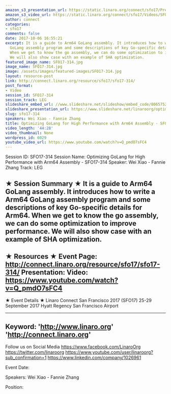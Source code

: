 ```yaml
---
amazon_s3_presentation_url: https://static.linaro.org/connect/sfo17/Presentations/SFO17-314%20Optimizing%20GoLang%20for%20High%20Performance%20with%20Arm64%20Assembly.pdf
amazon_s3_video_url: https://static.linaro.org/connect/sfo17/Videos/SFO17-314%20Optimizing%20GoLang%20for%20High%20Performance%20with%20Arm64%20Assembly.mp4
author: connect
categories:
- sfo17
comments: false
date: 2017-10-06 16:55:21
excerpt: It is a guide to Arm64 GoLang assembly. It introduces how to write a Arm64
  GoLang assembly program and some descriptions of key Go-specific details for Arm64.
  When we get to know the go assembly, we can do some optimization to improve performance.
  We will also show case with an example of SHA optimization.
featured_image_name: SFO17-314.jpg
image_name: SFO17-314.jpg
image: /assets/images/featured-images/SFO17-314.jpg
layout: resource-post
link: http://connect.linaro.org/resource/sfo17/sfo17-314/
post_format:
- Video
session_id: SFO17-314
session_track: LEG
slideshare_embed_url: //www.slideshare.net/slideshow/embed_code/80657527
slideshare_presentation_url: https://www.slideshare.net/linaroorg/optimizing-golang-for-high-performance-with-arm64-assembly-sfo17314
slug: sfo17-314
speakers: Wei Xiao - Fannie Zhang
title: Optimizing GoLang for High Performance with Arm64 Assembly - SFO17-314
video_length: '44:28'
video_thumbnail: None
wordpress_id: 6029
youtube_video_url: https://www.youtube.com/watch?v=Q_pmdO7sFC4
---
```


Session ID: SFO17-314
Session Name: Optimizing GoLang for High Performance with Arm64 Assembly - SFO17-314
Speaker: Wei Xiao - Fannie Zhang
Track: LEG

★ Session Summary ★
It is a guide to Arm64 GoLang assembly. It introduces how to write a Arm64 GoLang assembly program and some descriptions of key Go-specific details for Arm64. When we get to know the go assembly, we can do some optimization to improve performance. We will also show case with an example of SHA optimization.
---------------------------------------------------
★ Resources ★
Event Page: http://connect.linaro.org/resource/sfo17/sfo17-314/
Presentation:
Video: https://www.youtube.com/watch?v=Q_pmdO7sFC4
---------------------------------------------------

★ Event Details ★
Linaro Connect San Francisco 2017 (SFO17)
25-29 September 2017
Hyatt Regency San Francisco Airport

---------------------------------------------------
Keyword:
'http://www.linaro.org'
'http://connect.linaro.org'
---------------------------------------------------
Follow us on Social Media
https://www.facebook.com/LinaroOrg
https://twitter.com/linaroorg
https://www.youtube.com/user/linaroorg?sub_confirmation=1
https://www.linkedin.com/company/1026961

Event Date:

Speakers: Wei Xiao - Fannie Zhang

Position:
